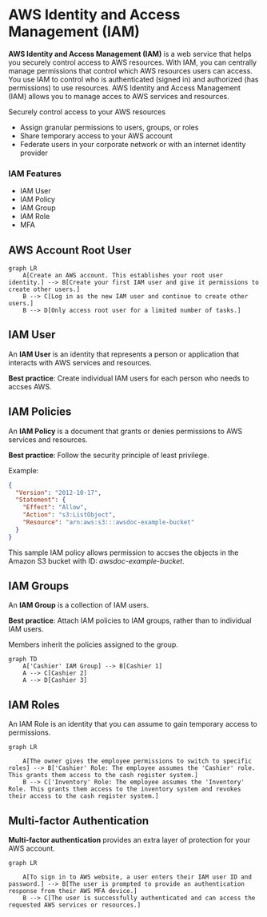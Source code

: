 # AWS Identity and Access Management (IAM)
**AWS Identity and Access Management (IAM)** is a web service that helps you securely control access to AWS resources. With IAM, you can centrally manage permissions that control which AWS resources users can access. You use IAM to control who is authenticated (signed in) and authorized (has permissions) to use resources. AWS Identity and Access Management (IAM) allows you to manage acces to AWS services and resources.

Securely control access to your AWS resources
* Assign granular permissions to users, groups, or roles
* Share temporary access to your AWS account
* Federate users in your corporate network or with an internet identity provider

### IAM Features
* IAM User
* IAM Policy
* IAM Group
* IAM Role
* MFA

## AWS Account Root User
```mermaid
graph LR
    A[Create an AWS account. This establishes your root user identity.] --> B[Create your first IAM user and give it permissions to create other users.]
    B --> C[Log in as the new IAM user and continue to create other users.]
    B --> D[Only access root user for a limited number of tasks.]
```

## IAM User
An **IAM User** is an identity that represents a person or application that interacts with AWS services and resources.

**Best practice**: Create individual IAM users for each person who needs to accses AWS.

## IAM Policies
An **IAM Policy** is a document that grants or denies permissions to AWS services and resources.

**Best practice**: Follow the security principle of least privilege.

Example:
```json
{
  "Version": "2012-10-17",
  "Statement": {
    "Effect": "Allow",
    "Action": "s3:ListObject",
    "Resource": "arn:aws:s3:::awsdoc-example-bucket"
  }
}
```

This sample IAM policy allows permission to accses the objects in the Amazon S3 bucket with ID: *awsdoc-example-bucket*.

## IAM Groups
An **IAM Group** is a collection of IAM users.

**Best practice**: Attach IAM policies to IAM groups, rather than to individual IAM users.

Members inherit the policies assigned to the group.

```mermaid
graph TD
    A['Cashier' IAM Group] --> B[Cashier 1]
    A --> C[Cashier 2]
    A --> D[Cashier 3]
```

## IAM Roles
An IAM Role is an identity that you can assume to gain temporary access to permissions.

```mermaid
graph LR

    A[The owner gives the employee permissions to switch to specific roles] --> B['Cashier' Role: The employee assumes the 'Cashier' role. This grants them access to the cash register system.]
    B --> C['Inventory' Role: The employee assumes the 'Inventory' Role. This grants them access to the inventory system and revokes their access to the cash register system.]
```

## Multi-factor Authentication
**Multi-factor authentication** provides an extra layer of protection for your AWS account.

```mermaid
graph LR

    A[To sign in to AWS website, a user enters their IAM user ID and password.] --> B[The user is prompted to provide an authentication response from their AWS MFA device.]
    B --> C[The user is successfully authenticated and can access the requested AWS services or resources.]
```
